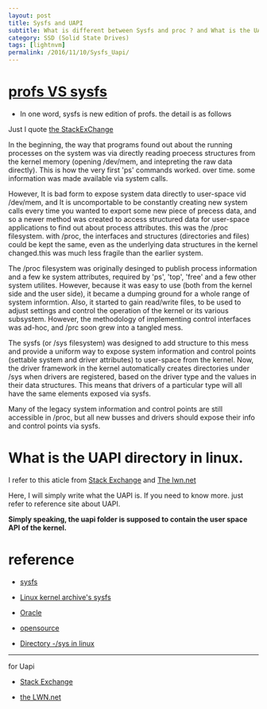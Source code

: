 ```yaml
---
layout: post
title: Sysfs and UAPI
subtitle: What is different between Sysfs and proc ? and What is the UAPI ?
category: SSD (Solid State Drives)
tags: [lightnvm]
permalink: /2016/11/10/Sysfs_Uapi/
---
```


# [profs VS sysfs](http://unix.stackexchange.com/questions/4884/what-is-the-difference-between-procfs-and-sysfs)

 - In one word, sysfs is new edition of profs. the detail is as follows
 
 Just I quote [the StackExChange](http://unix.stackexchange.com/questions/4884/what-is-the-difference-between-procfs-and-sysfs)
 
 In the beginning, the way that programs found out about the running processes on the system was via directly reading proecess structures from the kernel memory (opening /dev/mem, and intepreting the raw data directly). This is how the very first 'ps' commands worked. over time. some information was made available via system calls.
 
 However, It is bad form  to expose system data directly to user-space vid /dev/mem, and It is uncomportable to be constantly creating new system calls every time you wanted to export some new piece of precess data, and so a newer method was created to access structured data for user-space applications to find out about process attributes. this was the /proc filesystem. with /proc, the interfaces and structures (directories and files) could be kept the same, even as the underlying data structures in the kernel changed.this was much less fragile than the earlier system. 
 
 The /proc filesystem was originally desinged to publish process information and a few ke system attributes, required by 'ps', 'top', 'free' and a few other system utilites. However, because it was easy to use (both from the kernel side and the user side), it became a dumping ground for a whole range of system informtion. Also, it started to gain read/write files, to be used to adjust settings and control the operation of the kernel or its various subsystem. However, the methodology of implementing control interfaces was ad-hoc, and /prc soon grew into a tangled mess. 
 
 The sysfs (or /sys filesystem) was designed to add structure to this mess and provide a uniform way to expose system information and control points (settable system and driver attributes) to user-space from the kernel. Now, the driver framework in the kernel automatically creates directories under /sys when drivers are registered, based on the driver type and the values in their data structures. This means that drivers of a particular type will all have the same elements exposed via sysfs.
 
 Many of the legacy system information and control points are still accessible in /proc, but all new busses and drivers should expose their info and control points via sysfs. 

# What is the UAPI directory in linux.

  I refer to this aticle from [Stack Exchange](http://stackoverflow.com/questions/18858190/whats-in-include-uapi-of-kernel-source-project) and [The lwn.net](https://lwn.net/Articles/507794/)

 Here, I will simply write what the UAPI is. If you need to know more. just refer to reference site about UAPI.
 
 **Simply speaking, the uapi folder is supposed to contain the user space API of the kernel.**  


# reference 

 - [sysfs](http://www.makelinux.net/books/lkd2/ch17lev1sec8)
 
 - [Linux kernel archive's sysfs](https://www.kernel.org/doc/Documentation/filesystems/sysfs.txt)

 - [Oracle](https://docs.oracle.com/cd/E37670_01/E41138/html/ol_sysfs.html)
 
 - [opensource](http://opensourceforu.com/2015/05/talking-to-the-kernel-through-sysfs/)
 
 - [Directory -/sys in linux](http://superuser.com/questions/794198/directory-sys-in-linux)
 
---

 for Uapi

  - [Stack Exchange](http://stackoverflow.com/questions/18858190/whats-in-include-uapi-of-kernel-source-project)
  
  - [the LWN.net](https://lwn.net/Articles/507794/)
